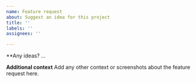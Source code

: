```yaml
---
name: Feature request
about: Suggest an idea for this project
title: ''
labels: ''
assignees: ''

---
```


**Any ideas?
...

**Additional context**
Add any other context or screenshots about the feature request here.
